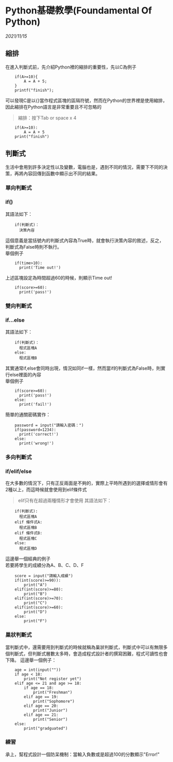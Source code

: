 # Python基礎教學(Foundamental Of Python)

_2021/11/15_
## 縮排
在進入判斷式前，先介紹Python裡的縮排的重要性，先以C為例子
```C=
    if(A>=10){
        A = A + 5;
    }
    printf("finish");
```
可以發現C是以{}當作程式區塊的區隔符號，然而在Python的世界裡是使用縮排，因此縮排在Python語言是非常重要且不可忽略的
 > 縮排：按下Tab or space x 4
```Python=
    if(A>=10):
        A = A + 5
    print("finish")
```
## 判斷式
生活中會用到許多決定性以及變數，電腦也是，遇到不同的情況，需要下不同的決策，再將內容回傳到函數中顯示出不同的結果。
### 單向判斷式
### if()
其語法如下：
```python=
    if(判斷式)：
      決策內容
```
這個意義是當括號內的判斷式內容為True時，就會執行決策內容的敘述，反之，判斷式為False時則不執行。  
舉個例子
```python=
    if(time>10):
      print('Time out!')
```
上述區塊設定為時間超過60的時候，則顯示Time out!
```python=
    if(score>=60):
      print('pass!')
```
### 雙向判斷式
### if...else
其語法如下：
```python=
    if(判斷式)：
      程式區塊A
    else:
      程式區塊B
```
其實通常if,else會同時出現，情況如同if一樣，然而當if的判斷式為False時，則實行else裡面的內容  
舉個例子
```python=
    if(score>=60):
      print('pass!')
    else:
      print('fail!')
```
簡單的通關密碼實作：
```python=
    password = input("請輸入密碼：")
    if(password=1234):
      print('correct!')
    else:
      print('wrong!')
```
### 多向判斷式
### if/elif/else
在大多數的情況下，只有正反兩面是不夠的，實際上平時所遇到的選擇或情形會有2種以上，而這時候就會使用到elif條件式
 > elif只有在超過兩種情形才會使用
其語法如下：
```python=
    if(判斷式):
      程式區塊A
    elif 條件式A:
      程式區塊B
    elif 條件式B:
      程式區塊C
    else:
      程式區塊D
```
這邊舉一個經典的例子  
若要將學生的成績分為A、B、C、D、F
```python=
    score = input("請輸入成績")
    if(int(score)>=90)):
        print("A")
    elif(int(score)>=80):
        print("B")
    elif(int(score)>=70):
        print("C")
    elif(int(score)>=60):
        print("D")    
    else:
        print("F")
```
### 巢狀判斷式
當判斷式中，還需要用到判斷式的時候就稱為巢狀判斷式，判斷式中可以有無限多個判斷式，但判斷式層數太多時，會造成程式設計者的撰寫困難，程式可讀性也會下降。
這邊舉一個例子：
```python=
    age = int(input(""))
    if age < 18:
        print("Not register yet")
    elif age <= 21 and age >= 18:
        if age == 18:
            print("Freshman")
        elif age == 19:
            print("Sophomore")
        elif age == 20:
            print("Junior")
        elif age == 21:
            print("Senior")
    else:
        print("gradguated")
```
### 練習
承上，幫程式設計一個防呆機制：當輸入負數或是超過100的分數顯示"Error!"
